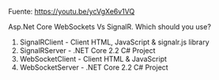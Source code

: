Fuente: https://youtu.be/ycVgXe6v1VQ

Asp.Net Core WebSockets Vs SignalR. Which should you use?

1. SignalRClient - Client HTML, JavaScript & signalr.js library
2. SignalRServer - .NET Core 2.2 C# Project
3. WebSocketClient - Client HTML & JavaScript
4. WebSocketServer - .NET Core 2.2 C# Project
